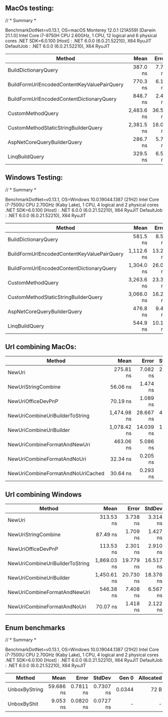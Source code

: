## MacOs testing:
// * Summary *

BenchmarkDotNet=v0.13.1, OS=macOS Monterey 12.0.1 (21A559) [Darwin 21.1.0]
Intel Core i7-9750H CPU 2.60GHz, 1 CPU, 12 logical and 6 physical cores
.NET SDK=6.0.100
[Host]     : .NET 6.0.0 (6.0.21.52210), X64 RyuJIT
DefaultJob : .NET 6.0.0 (6.0.21.52210), X64 RyuJIT

|                                      Method |       Mean |    Error |   StdDev |     Median |  Gen 0 | Allocated |
|-------------------------------------------- |-----------:|---------:|---------:|-----------:|-------:|----------:|
|                        BuildDictionaryQuery |   387.0 ns |  7.70 ns | 21.08 ns |   384.4 ns | 0.1540 |     968 B |
| BuildFormUrlEncodedContentKeyValuePairQuery |   770.3 ns |  6.18 ns |  5.78 ns |   773.1 ns | 0.2232 |   1,400 B |
|   BuildFormUrlEncodedContentDictionaryQuery |   848.7 ns |  2.44 ns |  2.28 ns |   849.1 ns | 0.2518 |   1,584 B |
|                           CustomMethodQuery | 2,483.6 ns | 36.50 ns | 56.82 ns | 2,455.9 ns | 0.1945 |   1,232 B |
|        CustomMethodStaticStringBuilderQuery | 2,381.5 ns | 16.03 ns | 12.52 ns | 2,381.5 ns | 0.1373 |     880 B |
|                 AspNetCoreQueryBuilderQuery |   286.7 ns |  5.75 ns |  8.60 ns |   282.6 ns | 0.1183 |     744 B |
|                              LinqBuildQuery |   329.5 ns |  6.52 ns | 11.77 ns |   324.9 ns | 0.1273 |     800 B |

## Windows Testing:
// * Summary *

BenchmarkDotNet=v0.13.1, OS=Windows 10.0.19044.1387 (21H2)
Intel Core i7-7500U CPU 2.70GHz (Kaby Lake), 1 CPU, 4 logical and 2 physical cores
.NET SDK=6.0.100
[Host]     : .NET 6.0.0 (6.0.21.52210), X64 RyuJIT
DefaultJob : .NET 6.0.0 (6.0.21.52210), X64 RyuJIT


|                                      Method |       Mean |    Error |   StdDev |  Gen 0 | Allocated |
|-------------------------------------------- |-----------:|---------:|---------:|-------:|----------:|
|                        BuildDictionaryQuery |   581.5 ns |  8.52 ns |  7.97 ns | 0.4625 |     968 B |
| BuildFormUrlEncodedContentKeyValuePairQuery | 1,112.6 ns | 13.21 ns | 10.31 ns | 0.6695 |   1,400 B |
|   BuildFormUrlEncodedContentDictionaryQuery | 1,304.0 ns | 26.01 ns | 55.99 ns | 0.7572 |   1,584 B |
|                           CustomMethodQuery | 3,263.6 ns | 23.32 ns | 21.81 ns | 0.5875 |   1,232 B |
|        CustomMethodStaticStringBuilderQuery | 3,066.0 ns | 16.22 ns | 14.38 ns | 0.4196 |     880 B |
|                 AspNetCoreQueryBuilderQuery |   476.8 ns |  9.49 ns | 13.61 ns | 0.3557 |     744 B |
|                              LinqBuildQuery |   544.9 ns | 10.15 ns | 10.43 ns | 0.3824 |     800 B |

## Url combining MacOs:

|                            Method |        Mean |     Error |    StdDev |  Gen 0 |  Gen 1 | Allocated |
|---------------------------------- |------------:|----------:|----------:|-------:|-------:|----------:|
|                            NewUri |   275.81 ns |  7.082 ns | 20.090 ns | 0.0367 | 0.0005 |     232 B |
|               NewUriStringCombine |    56.06 ns |  1.474 ns |  4.346 ns | 0.0395 |      - |     248 B |
|                NewUriOfficeDevPnP |    70.19 ns |  1.089 ns |  0.966 ns | 0.0395 |      - |     248 B |
|   NewUriCombineUriBuilderToString | 1,474.98 ns | 28.667 ns | 41.113 ns | 0.1755 |      - |   1,104 B |
|           NewUriCombineUriBuilder | 1,078.42 ns | 14.039 ns | 12.445 ns | 0.1335 |      - |     840 B |
|      NewUriCombineFormatAndNewUri |   463.06 ns |  5.086 ns |  4.247 ns | 0.0634 |      - |     400 B |
|       NewUriCombineFormatAndNoUri |    32.34 ns |  0.205 ns |  0.191 ns | 0.0293 |      - |     184 B |
| NewUriCombineFormatAndNoUriCached |    30.64 ns |  0.293 ns |  0.274 ns | 0.0293 |      - |     184 B |

## Url combining Windows

|                          Method |        Mean |     Error |    StdDev |  Gen 0 | Allocated |
|-------------------------------- |------------:|----------:|----------:|-------:|----------:|
|                          NewUri |   313.53 ns |  3.738 ns |  3.314 ns | 0.1106 |     232 B |
|             NewUriStringCombine |    87.49 ns |  1.709 ns |  1.427 ns | 0.1186 |     248 B |
|              NewUriOfficeDevPnP |   113.53 ns |  2.301 ns |  2.910 ns | 0.1185 |     248 B |
| NewUriCombineUriBuilderToString | 1,869.03 ns | 19.779 ns | 16.517 ns | 0.5264 |   1,104 B |
|         NewUriCombineUriBuilder | 1,450.61 ns | 20.730 ns | 18.376 ns | 0.4005 |     840 B |
|    NewUriCombineFormatAndNewUri |   546.38 ns |  7.408 ns |  6.567 ns | 0.1912 |     400 B |
|     NewUriCombineFormatAndNoUri |    70.07 ns |  1.418 ns |  2.122 ns | 0.0880 |     184 B |

## Enum benchmarks

// * Summary *

BenchmarkDotNet=v0.13.1, OS=Windows 10.0.19044.1387 (21H2)
Intel Core i7-7500U CPU 2.70GHz (Kaby Lake), 1 CPU, 4 logical and 2 physical cores
.NET SDK=6.0.100
[Host]     : .NET 6.0.0 (6.0.21.52210), X64 RyuJIT
DefaultJob : .NET 6.0.0 (6.0.21.52210), X64 RyuJIT


|        Method |      Mean |     Error |    StdDev |  Gen 0 | Allocated |
|-------------- |----------:|----------:|----------:|-------:|----------:|
| UnboxByString | 59.686 ns | 0.7811 ns | 0.7307 ns | 0.0344 |      72 B |
|   UnboxByShit |  9.053 ns | 0.0820 ns | 0.0727 ns |      - |         - |
